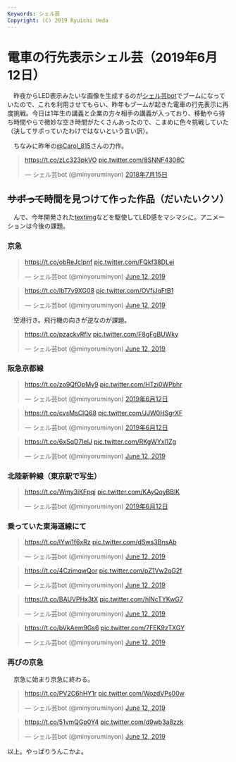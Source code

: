 ```yaml
---
Keywords: シェル芸
Copyright: (C) 2019 Ryuichi Ueda
---
```


# 電車の行先表示シェル芸（2019年6月12日）


　昨夜からLED表示みたいな画像を生成するのが[シェル芸bot](https://twitter.com/minyoruminyon)でブームになっていたので、これを利用させてもらい、昨年もブームが起きた電車の行先表示に再度挑戦。今日は1年生の講義と企業の方々相手の講義が入っており、移動やら待ち時間やらで微妙な空き時間がたくさんあったので、こまめに色々挑戦していた（決してサボっていたわけではないという言い訳）。

　ちなみに昨年の[@Carol_815](https://twitter.com/Carol_815)さんの力作。

<blockquote class="twitter-tweet" data-lang="ja"><p lang="und" dir="ltr"><a href="https://t.co/zLc323pkVO">https://t.co/zLc323pkVO</a> <a href="https://t.co/8SNNF4308C">pic.twitter.com/8SNNF4308C</a></p>&mdash; シェル芸bot (@minyoruminyon) <a href="https://twitter.com/minyoruminyon/status/1018427791191126016?ref_src=twsrc%5Etfw">2018年7月15日</a></blockquote>
<script async src="https://platform.twitter.com/widgets.js" charset="utf-8"></script>

## ~~サボって~~時間を見つけて作った作品（だいたいクソ）

　んで、今年開発された[textimg](https://github.com/jiro4989/textimg)などを駆使してLED感をマシマシに。アニメーションは今後の課題。

### 京急

<blockquote class="twitter-tweet" data-partner="tweetdeck"><p lang="und" dir="ltr"><a href="https://t.co/obReJcIpnf">https://t.co/obReJcIpnf</a> <a href="https://t.co/FQkf38DLei">pic.twitter.com/FQkf38DLei</a></p>&mdash; シェル芸bot (@minyoruminyon) <a href="https://twitter.com/minyoruminyon/status/1138813173660655618?ref_src=twsrc%5Etfw">June 12, 2019</a></blockquote>
<script async src="https://platform.twitter.com/widgets.js" charset="utf-8"></script>


<blockquote class="twitter-tweet" data-partner="tweetdeck"><p lang="und" dir="ltr"><a href="https://t.co/IbT7y9XG08">https://t.co/IbT7y9XG08</a> <a href="https://t.co/OVfjJqFtB1">pic.twitter.com/OVfjJqFtB1</a></p>&mdash; シェル芸bot (@minyoruminyon) <a href="https://twitter.com/minyoruminyon/status/1138597276564111360?ref_src=twsrc%5Etfw">June 12, 2019</a></blockquote>

　空港行き。飛行機の向きが逆なのが課題。

<blockquote class="twitter-tweet" data-partner="tweetdeck"><p lang="und" dir="ltr"><a href="https://t.co/pzackvRflv">https://t.co/pzackvRflv</a> <a href="https://t.co/F8gFgBUWky">pic.twitter.com/F8gFgBUWky</a></p>&mdash; シェル芸bot (@minyoruminyon) <a href="https://twitter.com/minyoruminyon/status/1138599193549742081?ref_src=twsrc%5Etfw">June 12, 2019</a></blockquote>


### 阪急京都線

<blockquote class="twitter-tweet" data-lang="ja"><p lang="und" dir="ltr"><a href="https://t.co/zo9QfOpMy9">https://t.co/zo9QfOpMy9</a> <a href="https://t.co/HTzi0WPbhr">pic.twitter.com/HTzi0WPbhr</a></p>&mdash; シェル芸bot (@minyoruminyon) <a href="https://twitter.com/minyoruminyon/status/1138643023108030464?ref_src=twsrc%5Etfw">2019年6月12日</a></blockquote>


<blockquote class="twitter-tweet" data-lang="ja"><p lang="und" dir="ltr"><a href="https://t.co/cvsMsClQ68">https://t.co/cvsMsClQ68</a> <a href="https://t.co/JJW0HSgrXF">pic.twitter.com/JJW0HSgrXF</a></p>&mdash; シェル芸bot (@minyoruminyon) <a href="https://twitter.com/minyoruminyon/status/1138648638542868485?ref_src=twsrc%5Etfw">2019年6月12日</a></blockquote>

<blockquote class="twitter-tweet" data-partner="tweetdeck"><p lang="und" dir="ltr"><a href="https://t.co/6xSqD7IelJ">https://t.co/6xSqD7IelJ</a> <a href="https://t.co/RKgWYxl1Zg">pic.twitter.com/RKgWYxl1Zg</a></p>&mdash; シェル芸bot (@minyoruminyon) <a href="https://twitter.com/minyoruminyon/status/1138650336472707073?ref_src=twsrc%5Etfw">June 12, 2019</a></blockquote>


### 北陸新幹線（東京駅で写生）

<blockquote class="twitter-tweet" data-lang="ja"><p lang="und" dir="ltr"><a href="https://t.co/Wmy3iKFpqj">https://t.co/Wmy3iKFpqj</a> <a href="https://t.co/KAyQoyBBlK">pic.twitter.com/KAyQoyBBlK</a></p>&mdash; シェル芸bot (@minyoruminyon) <a href="https://twitter.com/minyoruminyon/status/1138695351022448641?ref_src=twsrc%5Etfw">2019年6月12日</a></blockquote>

### 乗っていた東海道線にて

<blockquote class="twitter-tweet" data-partner="tweetdeck"><p lang="und" dir="ltr"><a href="https://t.co/lYwi1f6xRz">https://t.co/lYwi1f6xRz</a> <a href="https://t.co/dSws3BnsAb">pic.twitter.com/dSws3BnsAb</a></p>&mdash; シェル芸bot (@minyoruminyon) <a href="https://twitter.com/minyoruminyon/status/1138696658605170693?ref_src=twsrc%5Etfw">June 12, 2019</a></blockquote>

<blockquote class="twitter-tweet" data-partner="tweetdeck"><p lang="und" dir="ltr"><a href="https://t.co/4CzimqwQor">https://t.co/4CzimqwQor</a> <a href="https://t.co/pZ1Vw2qG2f">pic.twitter.com/pZ1Vw2qG2f</a></p>&mdash; シェル芸bot (@minyoruminyon) <a href="https://twitter.com/minyoruminyon/status/1138754430663139328?ref_src=twsrc%5Etfw">June 12, 2019</a></blockquote>
<script async src="https://platform.twitter.com/widgets.js" charset="utf-8"></script>


<blockquote class="twitter-tweet" data-partner="tweetdeck"><p lang="und" dir="ltr"><a href="https://t.co/BAUVPHx3tX">https://t.co/BAUVPHx3tX</a> <a href="https://t.co/hlNcTYKwG7">pic.twitter.com/hlNcTYKwG7</a></p>&mdash; シェル芸bot (@minyoruminyon) <a href="https://twitter.com/minyoruminyon/status/1138769536855887872?ref_src=twsrc%5Etfw">June 12, 2019</a></blockquote>
<script async src="https://platform.twitter.com/widgets.js" charset="utf-8"></script>


<blockquote class="twitter-tweet" data-partner="tweetdeck"><p lang="und" dir="ltr"><a href="https://t.co/bVkAem9Gs6">https://t.co/bVkAem9Gs6</a> <a href="https://t.co/7FEK9zTXGY">pic.twitter.com/7FEK9zTXGY</a></p>&mdash; シェル芸bot (@minyoruminyon) <a href="https://twitter.com/minyoruminyon/status/1138772833520082944?ref_src=twsrc%5Etfw">June 12, 2019</a></blockquote>


### 再びの京急

　京急に始まり京急に終わる。

<blockquote class="twitter-tweet" data-partner="tweetdeck"><p lang="und" dir="ltr"><a href="https://t.co/PV2C6hHY1r">https://t.co/PV2C6hHY1r</a> <a href="https://t.co/WozdVPs00w">pic.twitter.com/WozdVPs00w</a></p>&mdash; シェル芸bot (@minyoruminyon) <a href="https://twitter.com/minyoruminyon/status/1138599787018592256?ref_src=twsrc%5Etfw">June 12, 2019</a></blockquote>

<blockquote class="twitter-tweet" data-partner="tweetdeck"><p lang="und" dir="ltr"><a href="https://t.co/51vmQGp0Y4">https://t.co/51vmQGp0Y4</a> <a href="https://t.co/d9wb3a8zzk">pic.twitter.com/d9wb3a8zzk</a></p>&mdash; シェル芸bot (@minyoruminyon) <a href="https://twitter.com/minyoruminyon/status/1138814848823832578?ref_src=twsrc%5Etfw">June 12, 2019</a></blockquote>

以上。やっぱりうんこかよ。
